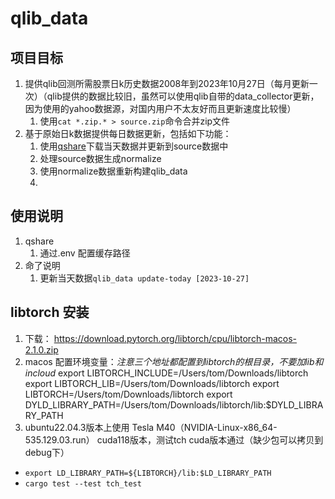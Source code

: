 # qlib_data

## 项目目标
1. 提供qlib回测所需股票日k历史数据2008年到2023年10月27日（每月更新一次）（qlib提供的数据比较旧，虽然可以使用qlib自带的data_collector更新，因为使用的yahoo数据源，对国内用户不太友好而且更新速度比较慢）
    1. 使用`cat *.zip.* > source.zip`命令合并zip文件
2. 基于原始日k数据提供每日数据更新，包括如下功能：
    1. 使用[qshare](https://crates.io/crates/qshare)下载当天数据并更新到source数据中
    2. 处理source数据生成normalize
    3. 使用normalize数据重新构建qlib_data
    4.

## 使用说明
1. qshare
    1. 通过.env 配置缓存路径
2. 命了说明
    1. 更新当天数据`qlib_data update-today [2023-10-27]`


## libtorch 安装
1. 下载： https://download.pytorch.org/libtorch/cpu/libtorch-macos-2.1.0.zip
2. macos 配置环境变量：*注意三个地址都配置到libtorch的根目录，不要加lib和incloud*
export LIBTORCH_INCLUDE=/Users/tom/Downloads/libtorch
export LIBTORCH_LIB=/Users/tom/Downloads/libtorch
export LIBTORCH=/Users/tom/Downloads/libtorch
export DYLD_LIBRARY_PATH=/Users/tom/Downloads/libtorch/lib:$DYLD_LIBRARY_PATH
3. ubuntu22.04.3版本上使用 Tesla M40（NVIDIA-Linux-x86_64-535.129.03.run） cuda118版本，测试tch cuda版本通过（缺少包可以拷贝到debug下）
- `export LD_LIBRARY_PATH=${LIBTORCH}/lib:$LD_LIBRARY_PATH`
- `cargo test --test tch_test`